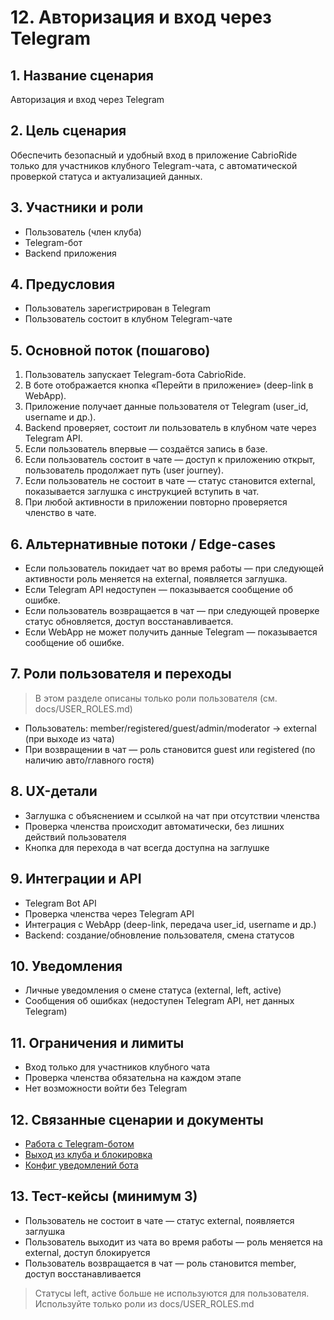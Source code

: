 # 12. Авторизация и вход через Telegram

## 1. Название сценария
Авторизация и вход через Telegram

## 2. Цель сценария
Обеспечить безопасный и удобный вход в приложение CabrioRide только для участников клубного Telegram-чата, с автоматической проверкой статуса и актуализацией данных.

## 3. Участники и роли
- Пользователь (член клуба)
- Telegram-бот
- Backend приложения

## 4. Предусловия
- Пользователь зарегистрирован в Telegram
- Пользователь состоит в клубном Telegram-чате

## 5. Основной поток (пошагово)
1. Пользователь запускает Telegram-бота CabrioRide.
2. В боте отображается кнопка «Перейти в приложение» (deep-link в WebApp).
3. Приложение получает данные пользователя от Telegram (user_id, username и др.).
4. Backend проверяет, состоит ли пользователь в клубном чате через Telegram API.
5. Если пользователь впервые — создаётся запись в базе.
6. Если пользователь состоит в чате — доступ к приложению открыт, пользователь продолжает путь (user journey).
7. Если пользователь не состоит в чате — статус становится external, показывается заглушка с инструкцией вступить в чат.
8. При любой активности в приложении повторно проверяется членство в чате.

## 6. Альтернативные потоки / Edge-cases
- Если пользователь покидает чат во время работы — при следующей активности роль меняется на external, появляется заглушка.
- Если Telegram API недоступен — показывается сообщение об ошибке.
- Если пользователь возвращается в чат — при следующей проверке статус обновляется, доступ восстанавливается.
- Если WebApp не может получить данные Telegram — показывается сообщение об ошибке.

## 7. Роли пользователя и переходы

> В этом разделе описаны только роли пользователя (см. docs/USER_ROLES.md)
- Пользователь: member/registered/guest/admin/moderator → external (при выходе из чата)
- При возвращении в чат — роль становится guest или registered (по наличию авто/главного гостя)

## 8. UX-детали
- Заглушка с объяснением и ссылкой на чат при отсутствии членства
- Проверка членства происходит автоматически, без лишних действий пользователя
- Кнопка для перехода в чат всегда доступна на заглушке

## 9. Интеграции и API
- Telegram Bot API
- Проверка членства через Telegram API
- Интеграция с WebApp (deep-link, передача user_id, username и др.)
- Backend: создание/обновление пользователя, смена статусов

## 10. Уведомления
- Личные уведомления о смене статуса (external, left, active)
- Сообщения об ошибках (недоступен Telegram API, нет данных Telegram)

## 11. Ограничения и лимиты
- Вход только для участников клубного чата
- Проверка членства обязательна на каждом этапе
- Нет возможности войти без Telegram

## 12. Связанные сценарии и документы
- [Работа с Telegram-ботом](11_telegram_bot.md)
- [Выход из клуба и блокировка](13_club_exit.md)
- [Конфиг уведомлений бота](../config/bot.config.ts)

## 13. Тест-кейсы (минимум 3)
- Пользователь не состоит в чате — статус external, появляется заглушка
- Пользователь выходит из чата во время работы — роль меняется на external, доступ блокируется
- Пользователь возвращается в чат — роль становится member, доступ восстанавливается 

> Статусы left, active больше не используются для пользователя. Используйте только роли из docs/USER_ROLES.md 